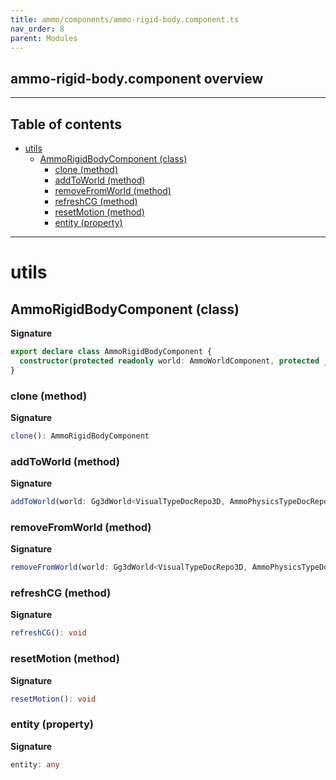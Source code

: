 ```yaml
---
title: ammo/components/ammo-rigid-body.component.ts
nav_order: 8
parent: Modules
---
```


## ammo-rigid-body.component overview

---

<h2 class="text-delta">Table of contents</h2>

- [utils](#utils)
  - [AmmoRigidBodyComponent (class)](#ammorigidbodycomponent-class)
    - [clone (method)](#clone-method)
    - [addToWorld (method)](#addtoworld-method)
    - [removeFromWorld (method)](#removefromworld-method)
    - [refreshCG (method)](#refreshcg-method)
    - [resetMotion (method)](#resetmotion-method)
    - [entity (property)](#entity-property)

---

# utils

## AmmoRigidBodyComponent (class)

**Signature**

```ts
export declare class AmmoRigidBodyComponent {
  constructor(protected readonly world: AmmoWorldComponent, protected _nativeBody: Ammo.btRigidBody)
}
```

### clone (method)

**Signature**

```ts
clone(): AmmoRigidBodyComponent
```

### addToWorld (method)

**Signature**

```ts
addToWorld(world: Gg3dWorld<VisualTypeDocRepo3D, AmmoPhysicsTypeDocRepo>): void
```

### removeFromWorld (method)

**Signature**

```ts
removeFromWorld(world: Gg3dWorld<VisualTypeDocRepo3D, AmmoPhysicsTypeDocRepo>): void
```

### refreshCG (method)

**Signature**

```ts
refreshCG(): void
```

### resetMotion (method)

**Signature**

```ts
resetMotion(): void
```

### entity (property)

**Signature**

```ts
entity: any
```
